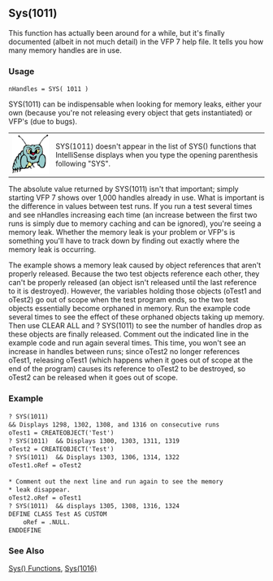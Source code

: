 ## Sys(1011)

This function has actually been around for a while, but it's finally documented (albeit in not much detail) in the VFP 7 help file. It tells you how many memory handles are in use.

### Usage

```foxpro
nHandles = SYS( 1011 )
```

SYS(1011) can be indispensable when looking for memory leaks, either your own (because you're not releasing every object that gets instantiated) or VFP's (due to bugs).

<table>
<tr>
  <td width="17%" valign="top">
<img width="95" height="78" src="bug.gif">
  </td>
  <td width=83%>
  <p>SYS(1011) doesn't appear in the list of SYS() functions that IntelliSense displays when you type the opening parenthesis following &quot;SYS&quot;.</p>
  </td>
 </tr>
</table>

The absolute value returned by SYS(1011) isn't that important; simply starting VFP 7 shows over 1,000 handles already in use. What is important is the difference in values between test runs. If you run a test several times and see nHandles increasing each time (an increase between the first two runs is simply due to memory caching and can be ignored), you're seeing a memory leak. Whether the memory leak is your problem or VFP's is something you'll have to track down by finding out exactly where the memory leak is occurring.

The example shows a memory leak caused by object references that aren't properly released. Because the two test objects reference each other, they can't be properly released (an object isn't released until the last reference to it is destroyed). However, the variables holding those objects (oTest1 and oTest2) go out of scope when the test program ends, so the two test objects essentially become orphaned in memory. Run the example code several times to see the effect of these orphaned objects taking up memory. Then use CLEAR ALL and ? SYS(1011) to see the number of handles drop as these objects are finally released. Comment out the indicated line in the example code and run again several times. This time, you won't see an increase in handles between runs; since oTest2 no longer references oTest1, releasing oTest1 (which happens when it goes out of scope at the end of the program) causes its reference to oTest2 to be destroyed, so oTest2 can be released when it goes out of scope.

### Example

```foxpro
? SYS(1011)
&& Displays 1298, 1302, 1308, and 1316 on consecutive runs
oTest1 = CREATEOBJECT('Test')
? SYS(1011)  && Displays 1300, 1303, 1311, 1319
oTest2 = CREATEOBJECT('Test')
? SYS(1011)  && Displays 1303, 1306, 1314, 1322
oTest1.oRef = oTest2

* Comment out the next line and run again to see the memory
* leak disappear.
oTest2.oRef = oTest1
? SYS(1011)  && displays 1305, 1308, 1316, 1324
DEFINE CLASS Test AS CUSTOM
    oRef = .NULL.
ENDDEFINE
```
### See Also

[Sys() Functions](s4g895.md), [Sys(1016)](s4g275.md)